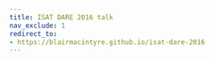 ```yaml
---
title: ISAT DARE 2016 talk
nav_exclude: 1
redirect_to:
- https://blairmacintyre.github.io/isat-dare-2016
---
```

